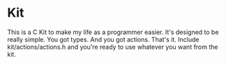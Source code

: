 # Kit

This is a C Kit to make my life as a programmer easier. It's designed to be really simple. You got types. And you got actions. That's it. Include kit/actions/actions.h and you're ready to use whatever you want from the kit. 
